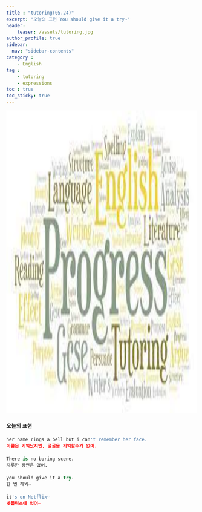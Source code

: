 ```yaml
---
title : "tutoring(05.24)"
excerpt: "오늘의 표현 You should give it a try~"
header:
    teaser: /assets/tutoring.jpg
author_profile: true
sidebar:
  nav: "sidebar-contents"
category :
    - English
tag : 
    - tutoring
    - expressions
toc : true 
toc_sticky: true
---
```


<img src='/assets/tutoring.jpg' width = 1000 height = 800>

#### 오늘의 표현

```py
her name rings a bell but i can't remember her face.
이름은 기억났지만, 얼굴을 기억할수가 없어.

There is no boring scene.
지루한 장면은 없어.

you should give it a try.
한 번 해봐~

it's on Netflix~
넷플릭스에 있어~
```
